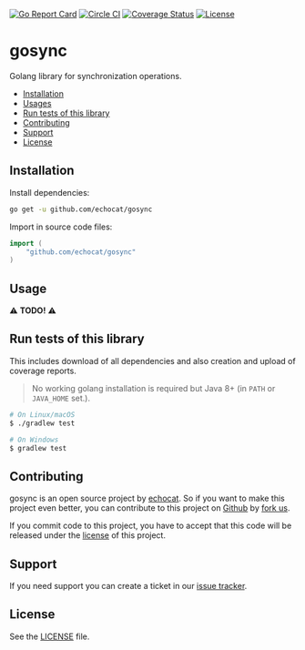 [![Go Report Card](https://goreportcard.com/badge/github.com/echocat/gosync)](https://goreportcard.com/report/github.com/echocat/gosync)
[![Circle CI](https://img.shields.io/circleci/project/echocat/gosync.svg?style=flat-square)](https://circleci.com/gh/echocat/gosync)
[![Coverage Status](https://img.shields.io/coveralls/echocat/gosync/master.svg?style=flat-square)](https://coveralls.io/github/echocat/gosync?branch=master)
[![License](https://img.shields.io/github/license/echocat/gosync.svg?style=flat-square)](LICENSE)

# gosync

Golang library for synchronization operations.

* [Installation](#installation)
* [Usages](#usage)
* [Run tests of this library](#run-tests-of-this-library)
* [Contributing](#contributing)
* [Support](#support)
* [License](#license)

## Installation

Install dependencies:
```bash
go get -u github.com/echocat/gosync
```

Import in source code files:
```go
import (
	"github.com/echocat/gosync"
)
```

## Usage

:warning: **TODO!** :warning:

## Run tests of this library

This includes download of all dependencies and also creation and upload of coverage reports.

> No working golang installation is required but Java 8+ (in ``PATH`` or ``JAVA_HOME`` set.).

```bash
# On Linux/macOS
$ ./gradlew test

# On Windows
$ gradlew test
```

## Contributing

gosync is an open source project by [echocat](https://echocat.org).
So if you want to make this project even better, you can contribute to this project on [Github](https://github.com/echocat/gosync)
by [fork us](https://github.com/echocat/gosync/fork).

If you commit code to this project, you have to accept that this code will be released under the [license](#license) of this project.

## Support

If you need support you can create a ticket in our [issue tracker](https://github.com/echocat/gosync/issues).

## License

See the [LICENSE](LICENSE) file.

